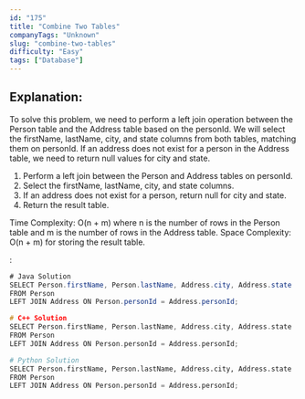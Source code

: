 ```yaml
---
id: "175"
title: "Combine Two Tables"
companyTags: "Unknown"
slug: "combine-two-tables"
difficulty: "Easy"
tags: ["Database"]
---
```


## Explanation:
To solve this problem, we need to perform a left join operation between the Person table and the Address table based on the personId. We will select the firstName, lastName, city, and state columns from both tables, matching them on personId. If an address does not exist for a person in the Address table, we need to return null values for city and state.

1. Perform a left join between the Person and Address tables on personId.
2. Select the firstName, lastName, city, and state columns.
3. If an address does not exist for a person, return null for city and state.
4. Return the result table.

Time Complexity: O(n + m) where n is the number of rows in the Person table and m is the number of rows in the Address table.
Space Complexity: O(n + m) for storing the result table.

:

```java
# Java Solution
SELECT Person.firstName, Person.lastName, Address.city, Address.state
FROM Person
LEFT JOIN Address ON Person.personId = Address.personId;
```

```cpp
# C++ Solution
SELECT Person.firstName, Person.lastName, Address.city, Address.state
FROM Person
LEFT JOIN Address ON Person.personId = Address.personId;
```

```python
# Python Solution
SELECT Person.firstName, Person.lastName, Address.city, Address.state
FROM Person
LEFT JOIN Address ON Person.personId = Address.personId;
```